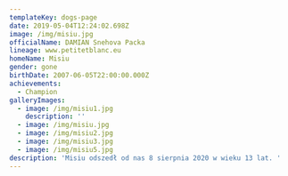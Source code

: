 ```yaml
---
templateKey: dogs-page
date: 2019-05-04T12:24:02.698Z
image: /img/misiu.jpg
officialName: DAMIAN Snehova Packa
lineage: www.petitetblanc.eu
homeName: Misiu
gender: gone
birthDate: 2007-06-05T22:00:00.000Z
achievements:
  - Champion
galleryImages:
  - image: /img/misiu1.jpg
    description: ''
  - image: /img/misiu.jpg
  - image: /img/misiu2.jpg
  - image: /img/misiu3.jpg
  - image: /img/misiu5.jpg
description: 'Misiu odszedł od nas 8 sierpnia 2020 w wieku 13 lat. '
---
```



